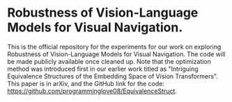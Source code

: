 # Robustness of Vision-Language Models for Visual Navigation.

This is the official repository for the experiments for our work on exploring Robustness of Vision-Language Models for Visual Navigation. The code will be made publicly available once cleaned up.
Note that the optimization method was introduced first in our earlier work titled as "Intriguing Equivalence Structures of the Embedding Space of Vision Transformers". This paper is in arXiv, and the GitHub link for the code: https://github.com/programminglove08/EquivalenceStruct. 
